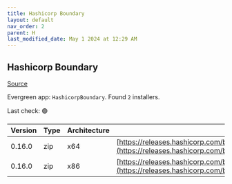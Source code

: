 ```yaml
---
title: Hashicorp Boundary
layout: default
nav_order: 2
parent: H
last_modified_date: May 1 2024 at 12:29 AM
---
```


## Hashicorp Boundary

[Source](https://www.boundaryproject.io/)

Evergreen app: `HashicorpBoundary`. Found `2` installers.

Last check: 🟢

| Version | Type | Architecture | URI                                                                                                                                                                  |
| ------- | ---- | ------------ | -------------------------------------------------------------------------------------------------------------------------------------------------------------------- |
| 0.16.0  | zip  | x64          | [https://releases.hashicorp.com/boundary/0.16.0/boundary_0.16.0_windows_amd64.zip](https://releases.hashicorp.com/boundary/0.16.0/boundary_0.16.0_windows_amd64.zip) |
| 0.16.0  | zip  | x86          | [https://releases.hashicorp.com/boundary/0.16.0/boundary_0.16.0_windows_386.zip](https://releases.hashicorp.com/boundary/0.16.0/boundary_0.16.0_windows_386.zip)     |
